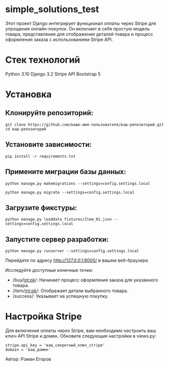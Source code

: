 # simple_solutions_test

Этот проект Django интегрирует функционал оплаты через Stripe для упрощения онлайн-покупок. Он включает в себя простую модель товара, представление для отображения деталей товара и процесс оформления заказа с использованием Stripe API.

# Стек технологий
Python 3.10
Django 3.2
Stripe API
Bootstrap 5


# Установка
## Клонируйте репозиторий:

```
git clone https://github.com/ваше-имя-пользователя/ваш-репозиторий.git
cd ваш-репозиторий
```




## Установите зависимости:

```
pip install -r requirements.txt
```

## Примените миграции базы данных:
```
python manage.py makemigrations --settings=config.settings.local

python manage.py migrate --settings=config.settings.local
```

## Загрузите фикстуры:

```
python manage.py loaddata fixtures/Item_01.json --settings=config.settings.local
```

## Запустите сервер разработки:
```
python manage.py runserver --settings=config.settings.local
```

Перейдите по адресу http://127.0.0.1:8000/ в вашем веб-браузере.

Исследуйте доступные конечные точки:

* /buy/<int:pk>/: Начинает процесс оформления заказа для указанного товара.
* /item/<int:pk>/: Отображает детали выбранного товара.
* /success/: Указывает на успешную покупку.

# Настройка Stripe
Для включения оплаты через Stripe, вам необходимо настроить ваш ключ API Stripe и домен. Обновите следующие настройки в views.py:

```
stripe.api_key = 'ваш_секретный_ключ_stripe'
domain = 'ваш_домен'
``` 

Автор: Роман Егоров

